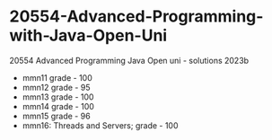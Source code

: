 # 20554-Advanced-Programming-with-Java-Open-Uni
20554 Advanced Programming Java Open uni - solutions 2023b
* mmn11 grade - 100
* mmn12 grade - 95
* mmn13 grade - 100 
* mmn14 grade - 100
* mmn15 grade - 96
* mmn16: Threads and Servers; grade - 100
